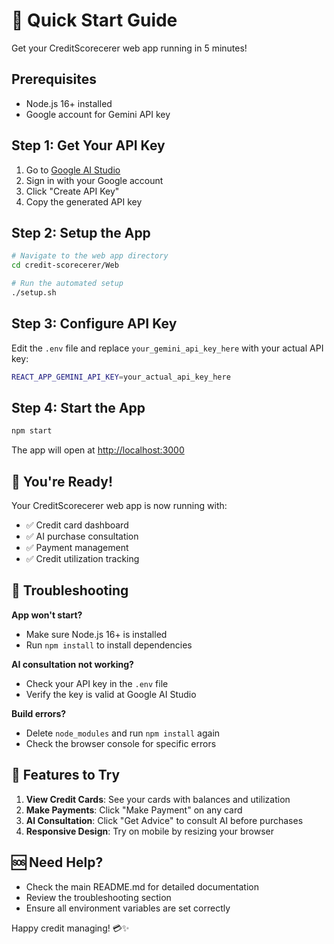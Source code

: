 # 🚀 Quick Start Guide

Get your CreditScorecerer web app running in 5 minutes!

## Prerequisites

- Node.js 16+ installed
- Google account for Gemini API key

## Step 1: Get Your API Key

1. Go to [Google AI Studio](https://makersuite.google.com/app/apikey)
2. Sign in with your Google account
3. Click "Create API Key"
4. Copy the generated API key

## Step 2: Setup the App

```bash
# Navigate to the web app directory
cd credit-scorecerer/Web

# Run the automated setup
./setup.sh
```

## Step 3: Configure API Key

Edit the `.env` file and replace `your_gemini_api_key_here` with your actual API key:

```bash
REACT_APP_GEMINI_API_KEY=your_actual_api_key_here
```

## Step 4: Start the App

```bash
npm start
```

The app will open at [http://localhost:3000](http://localhost:3000)

## 🎉 You're Ready!

Your CreditScorecerer web app is now running with:

- ✅ Credit card dashboard
- ✅ AI purchase consultation
- ✅ Payment management
- ✅ Credit utilization tracking

## 🔧 Troubleshooting

**App won't start?**
- Make sure Node.js 16+ is installed
- Run `npm install` to install dependencies

**AI consultation not working?**
- Check your API key in the `.env` file
- Verify the key is valid at Google AI Studio

**Build errors?**
- Delete `node_modules` and run `npm install` again
- Check the browser console for specific errors

## 📱 Features to Try

1. **View Credit Cards**: See your cards with balances and utilization
2. **Make Payments**: Click "Make Payment" on any card
3. **AI Consultation**: Click "Get Advice" to consult AI before purchases
4. **Responsive Design**: Try on mobile by resizing your browser

## 🆘 Need Help?

- Check the main README.md for detailed documentation
- Review the troubleshooting section
- Ensure all environment variables are set correctly

Happy credit managing! 💳✨


